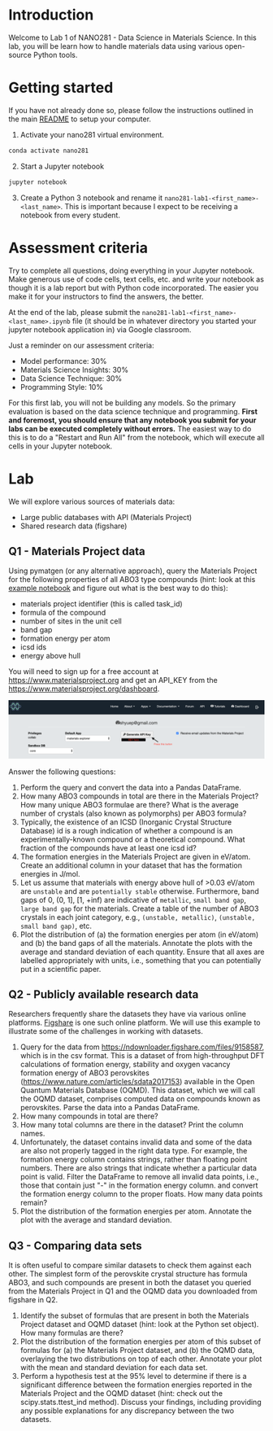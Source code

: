 # Introduction

Welcome to Lab 1 of NANO281 - Data Science in Materials Science. In this lab, you will be learn how to handle materials data using various open-source Python tools.

# Getting started

If you have not already done so, please follow the instructions outlined in the main [README](https://github.com/materialsvirtuallab/nano281) to setup your computer.  

1. Activate your nano281 virtual environment.
```bash
conda activate nano281
```
2. Start a Jupyter notebook
```bash
jupyter notebook
```
3. Create a Python 3 notebook and rename it `nano281-lab1-<first_name>-<last_name>`. This is important because I expect to be receiving a notebook from every student.

# Assessment criteria

Try to complete all questions, doing everything in your Jupyter notebook. Make generous use of code cells, text cells, etc. and write your notebook as though it is a lab report but with Python code incorporated. The easier you make it for your instructors to find the answers, the better.

At the end of the lab, please submit the `nano281-lab1-<first_name>-<last_name>.ipynb` file (it should be in whatever directory you started your jupyter notebook application in) via Google classroom.

Just a reminder on our assessment criteria:
- Model performance: 30%
- Materials Science Insights: 30%
- Data Science Technique: 30%
- Programming Style: 10%

For this first lab, you will not be building any models. So the primary evaluation is based on the data science technique and programming. **First and foremost, you should ensure that any notebook you submit for your labs can be executed completely without errors.** The easiest way to do this is to do a "Restart and Run All" from the notebook, which will execute all cells in your Jupyter notebook.


# Lab

We will explore various sources of materials data:
* Large public databases with API (Materials Project)
* Shared research data (figshare)

## Q1 - Materials Project data

Using pymatgen (or any alternative approach), query the Materials Project for the following properties of all ABO3 type compounds (hint: look at this [example notebook](https://github.com/materialsproject/mapidoc/blob/master/example_notebooks/Using%20the%20Materials%20API%20with%20Python.ipynb) and figure out what is the best way to do this): 

- materials project identifier (this is called task_id)
- formula of the compound
- number of sites in the unit cell
- band gap
- formation energy per atom
- icsd ids
- energy above hull

You will need to sign up for a free account at https://www.materialsproject.org and get an API_KEY from the https://www.materialsproject.org/dashboard.

![API key](MP_API_KEY.png "Getting the Materials Project API key")

Answer the following questions:

1. Perform the query and convert the data into a Pandas DataFrame.
2. How many ABO3 compounds in total are there in the Materials Project? How many unique ABO3 formulae are there? What is the average number of crystals (also known as polymorphs) per ABO3 formula?
3. Typically, the existence of an ICSD (Inorganic Crystal Structure Database) id is a rough indication of whether a compound is an experimentally-known compound or a theoretical compound. What fraction of the compounds have at least one icsd id?
4. The formation energies in the Materials Project are given in eV/atom. Create an additional column in your dataset that has the formation energies in J/mol.
5. Let us assume that materials with energy above hull of >0.03 eV/atom are `unstable` and are `potentially stable` otherwise. Furthermore, band gaps of 0, (0, 1], [1, +inf) are indicative of `metallic`, `small band gap`, `large band gap` for the materials. Create a table of the number of ABO3 crystals in each joint category, e.g., `(unstable, metallic)`, `(unstable, small band gap)`, etc.
6. Plot the distribution of (a) the formation energies per atom (in eV/atom) and (b) the band gaps of all the materials. Annotate the plots with the average and standard deviation of each quantity. Ensure that all axes are labelled appropriately with units, i.e., something that you can potentially put in a scientific paper.


## Q2 - Publicly available research data

Researchers frequently share the datasets they have via various online platforms. [Figshare](https://figshare.com/) is one such online platform. We will use this example to illustrate some of the challenges in working with datasets.

1. Query for the data from https://ndownloader.figshare.com/files/9158587, which is in the csv format. This is a dataset of from high-throughput DFT calculations of formation energy, stability and oxygen vacancy formation energy of ABO3 perovskites (https://www.nature.com/articles/sdata2017153) available in the Open Quantum Materials Database (OQMD). This dataset, which we will call the OQMD dataset, comprises computed data on compounds known as perovskites. Parse the data into a Pandas DataFrame.
2. How many compounds in total are there?
3. How many total columns are there in the dataset? Print the column names.
4. Unfortunately, the dataset contains invalid data and some of the data are also not properly tagged in the right data type. For example, the formation energy column contains strings, rather than floating point numbers. There are also strings that indicate whether a particular data point is valid. Filter the DataFrame to remove all invalid data points, i.e., those that contain just "-" in the formation energy column. and convert the formation energy column to the proper floats. How many data points remain?
5. Plot the distribution of the formation energies per atom. Annotate the plot with the average and standard deviation.

## Q3 - Comparing data sets

It is often useful to compare similar datasets to check them against each other. The simplest form of the perovskite crystal structure has formula ABO3, and such compounds are present in both the dataset you queried from the Materials Project in Q1 and the OQMD data you downloaded from figshare in Q2.

1. Identify the subset of formulas that are present in both the Materials Project dataset and OQMD dataset (hint: look at the Python set object). How many formulas are there?
2. Plot the distribution of the formation energies per atom of this subset of formulas for (a) the Materials Project dataset, and (b) the OQMD data, overlaying the two distributions on top of each other. Annotate your plot with the mean and standard deviation for each data set.
3. Perform a hypothesis test at the 95% level to determine if there is a significant difference between the formation energies reported in the Materials Project and the OQMD dataset (hint: check out the scipy.stats.ttest_ind method). Discuss your findings, including providing any possible explanations for any discrepancy between the two datasets.
